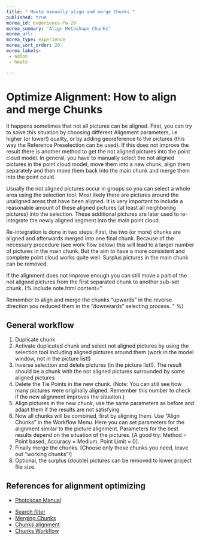 ```yaml
---
title: " Howto manually align and merge Chunks "
published: true
morea_id: experience-fw-20
morea_summary: "Align Metashape Chunks"
morea_url: 
morea_type: experience
morea_sort_order: 20
morea_labels:
 - addon
 - howto

---
```


# Optimize Alignment: How to align and merge Chunks

It happens sometimes that not all pictures can be aligned. First, you can try to solve this situation by choosing different Alignment parameters, i.e. higher (or lower!) quality, or by adding georeference to the pictures (this way the Reference Preselection can be used). If this does not improve the result there is another method to get the not aligned pictures into the point cloud model. In general, you have to manually select the not aligned pictures in the point cloud model, move them into a new chunk, align them separately and then move them back into the main chunk and merge them into the point could.

Usually the not aligned pictures occur in groups so you can select a whole area using the selection tool. Most likely there are pictures around the unaligned areas that have been aligned. It is very important to include a reasonable amount of these aligned pictures (at least all neighboring pictures) into the selection. These additional pictures are later used to re-integrate the newly aligned segment into the main point cloud.

Re-integration is done in two steps: First, the two (or more) chunks are aligned and afterwards merged into one final chunk. Because of the necessary procedure (see work flow below) this will lead to a larger number of pictures in the main chunk. But the aim to have a more consistent and complete point cloud works quite well. Surplus pictures in the main chunk can be removed.

If the alignment does not improve enough you can still move a part of the not aligned pictures from the first separated chunk to another sub-set chunk. 
{% include note.html content="

Remember to align and merge the chunks “upwards” in the reverse direction you reduced them in the “downwards” selecting process.
"
%}


## General workflow

  1. Duplicate chunk
  1. Activate duplicated chunk and select not aligned pictures by using the selection tool including aligned pictures around them (work in the model window, not in the picture list!)
  1. Inverse selection and delete pictures (in the picture list!). The result should be a chunk with the not aligned pictures surrounded by some aligned pictures
  1. Delete the Tie Points in the new chunk. (Note: You can still see how many pictures were originally aligned. Remember this number to check if the new alignment improves the situation.)
  1. Align pictures in the new chunk, use the same parameters as before and adapt them if the results are not satisfying
  1. Now all chunks will be combined, first by aligning them. Use “Align Chunks” in the Workflow Menu. Here you can set parameters for the alignment similar to the picture alignment. Parameters for the best results depend on the situation of the pictures. [A good try: Method = Point based, Accuracy = Medium, Point Limit = 0]. 
  1. Finally merge the chunks. [Choose only those chunks you need, leave out “working chunks”!]
  1. Optional, the surplus (double) pictures can be removed to lower project file size.

## References for alignment optimizing

  * [Photoscan Manual](https://www.agisoft.com/pdf/metashape-pro_1_8_en.pdf)
  - [Search filter](https://www.agisoft.com/forum/index.php?action=search2;params=eJwtzTEOgzAMBdC7sLB4wGUot4mC8wVUIalMoKqUw9epWKz_ny3Zh8snQah95drVWVt6Ek_ETDYsDsQjPQbbHmv-OMn7O6LA7hqd8wtSXE7xe0vW4sKm1gIOucWaIuL_rBG8ymq4Q5ctLT9qwjF9)
  - [Merging Chunks](http://www.agisoft.com/forum/index.php?topic=6995.0)
  - [Chunks alignment](http://www.agisoft.com/forum/index.php?topic=148.0)
  - [Chunks Workflow](http://www.agisoft.com/forum/index.php?topic=381.0)

